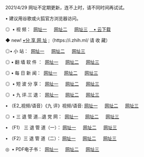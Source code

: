 <p>2021/4/29  网址不定期更新，连不上时，请不同时间再试试。
<p>• 建议用谷歌或火狐官方浏览器访问。
<p>◎  • 视 频： 
<a href="http://hho.guitarhaven.com/" target="_blank">网址一</a> 　 
<a href="http://hsz.guitarhaven.com/" target="_blank">网址二</a> 　 
<a href="http://hsz.guitarhaven.com/b.html" target="_blank">网址三</a>
<a href="https://yadi.sk/d/d0sUeAOpal3njw" target="_blank">　• 云下载 </a></p>
<p>◆ new! <a href="http://hpo.guitarhaven.com/a.html">•分 享 网 址</a> ;（https://i.zhih.ml/ 请 收 藏） </p>

<p>◎•  小 站：  
<a href="http://hho.guitarhaven.com/f.html" target="_blank">网址一</a> 　 
<a href="http://hsz.guitarhaven.com/h.html" target="_blank">网址二</a> 　 
<a href="http://hsz.guitarhaven.com/k/" target="_blank">网址三</a></p><p>

<p>◎  • 翻 墙 软 件 ：  
<a href="http://hho.guitarhaven.com/ff/" target="_blank">网址一</a> 　 
<a href="http://hsz.guitarhaven.com/s/read/a1_nd.html" target="_blank">网址二</a> 　 
<a href="http://hsz.guitarhaven.com/ff/index.html" target="_blank">网址三</a></p>
<p>◎  • 每 日 新 闻：  
<a href="http://hho.guitarhaven.com/day/" target="_blank">网址一</a> 　 
<a href="http://hsz.guitarhaven.com/day/" target="_blank">网址二</a> 　 
<a href="http://hsz.guitarhaven.com/day/index.html" target="_blank">网址三</a></p>
<p>◎   • 短 波 分 享：  
<a href="http://hho.guitarhaven.com/h/" target="_blank">网址一</a> 　 
<a href="http://hsz.guitarhaven.com/h/" target="_blank">网址二</a> 　 
<a href="http://hsz.guitarhaven.com/h/index.html" target="_blank">网址三</a></p>
<p>◎   • 九 评.三 退：  
<a href="http://hho.guitarhaven.com/t/" target="_blank">网址一</a> 　 
<a href="http://hsz.guitarhaven.com/v2/index.html" target="_blank">网址二</a> 　 
<a href="http://hsz.guitarhaven.com/tt/index.html" target="_blank">网址三</a> 　</p>
<p>  • （E2_视频/语音）《九 评》视频/语音: 
<a href="http://hho.guitarhaven.com/7738.html" target="_blank">网址一</a> 　 
<a href="http://hsz.guitarhaven.com/7614.html" target="_blank">网址二</a> 　 
<a href="http://hsz.guitarhaven.com/7633.html" target="_blank">网址三</a></p>
<p>◎   • 三 退 管 道...退 党 网：  
<a href="http://hho.guitarhaven.com/go/td1.html" target="_blank">网址一</a> 　 
<a href="http://hsz.guitarhaven.com/go/td2.html" target="_blank">网址二</a> 　 
<a href="http://hsz.guitarhaven.com/go/td3.html" target="_blank">网址三</a></p>
<p>  • （F1） 三 退 管 道（一）： 
<a href="http://hho.guitarhaven.com/dd/" target="_blank">网址一</a> 　 
<a href="http://hsz.guitarhaven.com/s/read/a1_tdx.html" target="_blank">网址二</a> 　 
<a href="http://hsz.guitarhaven.com/dd/" target="_blank">网址三</a></p>
<p>  • （F2）三 退 管 道（二）： 
<a href="http://hsz.guitarhaven.com/d/" target="_blank">网址一</a> 　 
<a href="http://hho.guitarhaven.com/d/index.html" target="_blank">网址二</a> 　 
<a href="http://hsz.guitarhaven.com/d/" target="_blank">网址三</a></p>
<p>◎   • PDF电子书：  
<a href="http://hho.guitarhaven.com/p/" target="_blank">网址一</a> 　 
<a href="http://hsz.guitarhaven.com/p/index.html" target="_blank">网址二</a> 　 
<a href="http://hsz.guitarhaven.com/p/" target="_blank">网址三</a></p>
